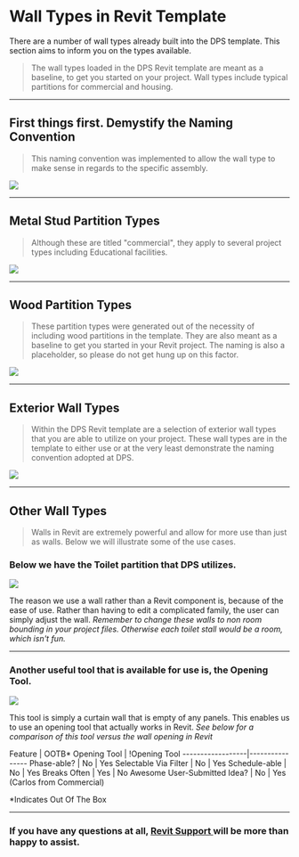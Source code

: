 # Wall Types in Revit Template

There are a number of wall types already built into the DPS template. This section aims to inform you on the types available.
> The wall types loaded in the DPS Revit template are meant as a baseline, to get you started on your project. Wall types include typical partitions for commercial and housing.

---

## First things first. Demystify the Naming Convention
> This naming convention was implemented to allow the wall type to make sense in regards to the specific assembly.

<img  src="images/2-3/naming.png">

---

## Metal Stud Partition Types
> Although these are titled "commercial", they apply to several project types including Educational facilities.

<img  src="images/2-3/steelPartitions.png">

---

## Wood Partition Types
 > These partition types were generated out of the necessity of including wood partitions in the template. They are also meant as a baseline to get you started in your Revit project. The naming is also a placeholder, so please do not get hung up on this factor.

 <img  src="images/2-3/woodPartitions.png">

---

## Exterior Wall Types
 > Within the DPS Revit template are a selection of exterior wall types that you are able to utilize on your project. These wall types are in the template to either use or at the very least demonstrate the naming convention adopted at DPS.

 <img  src="images/2-3/extWalls.png">

---

## Other Wall Types
 > Walls in Revit are extremely powerful and allow for more use than just as walls. Below we will illustrate some of the use cases.

### Below we have the Toilet partition that DPS utilizes.

 <img  src="images/2-3/toiletPartition.png">

 The reason we use a wall rather than a Revit component is, because of the ease of use. Rather than having to edit a complicated family, the user can simply adjust the wall. *Remember to change these walls to non room bounding in your project files. Otherwise each toilet stall would be a room, which isn't fun.*

---

### Another useful tool that is available for use is, the Opening Tool.

 <img  src="images/2-3/openingTool.png">

 This tool is simply a curtain wall that is empty of any panels. This enables us to use an opening tool that actually works in Revit. *See below for a comparison of this tool versus the wall opening in Revit*

 Feature | OOTB* Opening Tool | !Opening Tool
 ------------------|----------------
 Phase-able? | No | Yes
 Selectable Via Filter | No | Yes
 Schedule-able | No | Yes
 Breaks Often | Yes | No
 Awesome User-Submitted Idea? | No | Yes (Carlos from Commercial)

 *Indicates Out Of The Box

---

### If you have any questions at all, <a href ="/01_Introduction/1-2_revitsupport.md"> Revit Support </a> will be more than happy to assist.
